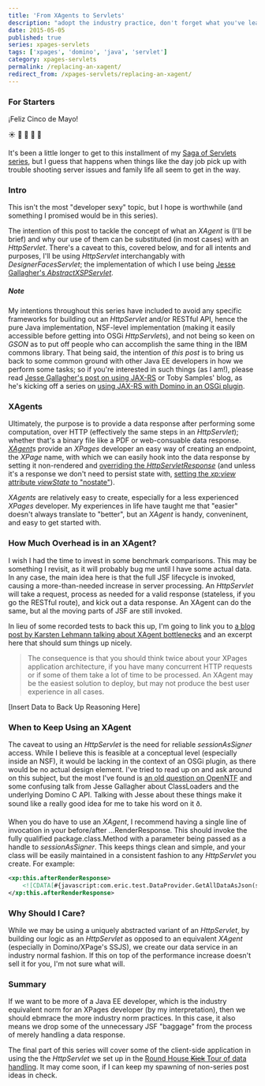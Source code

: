 ```yaml
---
title: 'From XAgents to Servlets'
description: "adopt the industry practice, don't forget what you've learned"
date: 2015-05-05
published: true
series: xpages-servlets
tags: ['xpages', 'domino', 'java', 'servlet']
category: xpages-servlets
permalink: /replacing-an-xagent/
redirect_from: /xpages-servlets/replacing-an-xagent/
---
```


### For Starters

¡Feliz Cinco de Mayo!

☀️ 🍹 🎊 🍻 🎉

It's been a little longer to get to this installment of my [Saga of Servlets series](/servlet-series), but I guess that happens when things like the day job pick up with trouble shooting server issues and family life all seem to get in the way.

### Intro

This isn't the most "developer sexy" topic, but I hope is worthwhile (and something I promised would be in this series).

The intention of this post to tackle the concept of what an _XAgent_ is (I'll be brief) and why our use of them can be substituted (in most cases) with an _HttpServlet_. There's a caveat to this, covered below, and for all intents and purposes, I'll be using _HttpServlet_ interchangably with _DesignerFacesServlet_; the implementation of which I use being [Jesse Gallagher's _AbstractXSPServlet_](https://github.com/jesse-gallagher/XPages-Scaffolding/blob/eb8a23af5b5162cdda06889821c5b4eb48766bde/frostillicus.framework/frostillicus.framework.plugin/src/main/java/frostillicus/xsp/servlet/AbstractXSPServlet.java).

##### Note

My intentions throughout this series have included to avoid any specific frameworks for building out an _HttpServlet_ and/or RESTful API, hence the pure Java implementation, NSF-level implementation (making it easily accessible before getting into OSGi *HttpServlet*s), and not being so keen on _GSON_ as to put off people who can accomplish the same thing in the IBM commons library. That being said, the intention of _this post_ is to bring us back to some common ground with other Java EE developers in how we perform some tasks; so if you're interested in such things (as I am!), please read [Jesse Gallagher's post on using JAX-RS](https://frostillic.us/blog/posts/87267DB72A55133F85257E380073495F) or Toby Samples' blog, as he's kicking off a series on [using JAX-RS with Domino in an OSGi plugin](https://tobysamples.wordpress.com/2015/04/28/jax-rs-or-the-way-to-do-rest-in-domino-part-1/).

### XAgents

Ultimately, the purpose is to provide a data response after performing some computation, over HTTP (effectively the same steps in an _HttpServlet_); whether that's a binary file like <span data-toggle="tooltip" title="live generated">a PDF</span> or <span data-toggle="tooltip" title="like application/json">web-consuable data response</span>. [_XAgent_](https://www.wissel.net/blog/d6plinks/shwl-7mgfbn)s provide an _XPages_ developer an easy way of creating an endpoint, the _XPage_ name, with which we can easily hook into the data response by setting it non-rendered and [overriding the _HttpServletResponse_](https://www-10.lotus.com/ldd/ddwiki.nsf/dx/xpages-jsf-context-objects.htm) (and unless it's a response we don't need to persist state with, [setting the _xp:view_ attribute _viewState_ to "nostate"](https://tobysamples.wordpress.com/2014/12/11/no-state-no-problem/)).

_XAgents_ are relatively easy to create, especially for a less experienced _XPages_ developer. My experiences in life have taught me that "easier" doesn't always translate to "better", but an _XAgent_ is handy, conveninent, and easy to get started with.

### How Much Overhead is in an XAgent?

I wish I had the time to invest in some benchmark comparisons. This may be something I revisit, as it will probably bug me until I have some actual data. In any case, the main idea here is that the full JSF lifecycle is invoked, causing a more-than-needed increase in server processing. An _HttpServlet_ will take a request, process as needed for a valid response (stateless, if you go the RESTful route), and kick out a data response. An XAgent can do the same, but al the moving parts of JSF are still invoked.

In lieu of some recorded tests to back this up, I'm going to link you to [a blog post by Karsten Lehmann talking about XAgent bottlenecks](https://www.mindoo.com/web/blog.nsf/dx/17.07.2011101855KLEBRW.htm?opendocument&comments#anc1) and an excerpt here that should sum things up nicely.

> The consequence is that you should think twice about your XPages application architecture, if you have many concurrent HTTP requests or if some of them take a lot of time to be processed. An XAgent may be the easiest solution to deploy, but may not produce the best user experience in all cases.

[Insert Data to Back Up Reasoning Here]

### When to Keep Using an XAgent

The caveat to using an _HttpServlet_ is the need for reliable _sessionAsSigner_ access. While I believe this is feasible at a conceptual level (especially inside an NSF), it would be lacking in the context of an OSGi plugin, as there would be no actual design element. I've tried to read up on and ask around on this subject, but the most I've found is [an old question on OpenNTF](https://www.openntf.org/main.nsf/project.xsp?r=project/XPages%20Extension%20Library/discussions/138D40A90CF008BD862579A50040ABFA) and some confusing talk from Jesse Gallagher about ClassLoaders and the underlying Domino C API. Talking with Jesse about these things make it sound like a really good idea for me to take his word on it ð.

When you do have to use an _XAgent_, I recommend having a single line of invocation in your before/after ...RenderResponse. This should invoke the fully qualified package.class.Method with a parameter being passed as a handle to _sessionAsSigner_. This keeps things clean and simple, and your class will be easily maintained in a consistent fashion to any _HttpServlet_ you create. For example:

```xml
<xp:this.afterRenderResponse>
	<![CDATA[#{javascript:com.eric.test.DataProvider.GetAllDataAsJson(sessionAsSigner);}]]>
</xp:this.afterRenderResponse>
```

### Why Should I Care?

While we may be using a uniquely abstracted variant of an _HttpServlet_, by building our logic as an _HttpServlet_ as opposed to an equivalent _XAgent_ (especially in Domino/XPage's SSJS), we create our data service in an industry normal fashion. If this on top of the performance increase doesn't sell it for you, I'm not sure what will.

### Summary

If we want to be more of a Java EE developer, which is the industry equivalent norm for an XPages developer (by my interpretation), then we should ebmrace the more industry norm practices. In this case, it also means we drop some of the unnecessary JSF "baggage" from the process of merely handling a data response.

The final part of this series will cover some of the client-side application in using the the _HttpServlet_ we set up in the [Round House <s>Kick</s> Tour of data handling](/xpages-servlets/servlets-handling-data-round-house-kick/). It may come soon, if I can keep my spawning of non-series post ideas in check.
